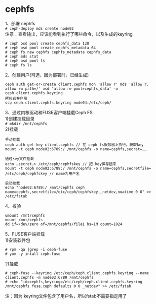 cephfs
======
1、部署 cephfs  
``` # ceph-deploy mds create node02 ```  
注意：查看输出，应该能看到执行了哪些命令，以及生成的keyring  
```
# ceph osd pool create cephfs_data 128
# ceph osd pool create cephfs_metadata 64
# ceph fs new cephfs cephfs_metadata cephfs_data
# ceph mds stat
# ceph osd pool ls
# ceph fs ls
```  
2、创建用户(可选，因为部署时，已经生成)
```
ceph auth get-or-create client.cephfs mon 'allow r' mds 'allow r, allow rw path=/' osd 'allow rw pool=cephfs_data' -o ceph.client.cephfs.keyring
拷贝到客户端
scp ceph.client.cephfs.keyring node04:/etc/ceph/
```  

3、通过内核驱动和FUSE客户端挂载Ceph FS  
1)创建挂载目录  
``` # mkdir /mnt/cephfs ```  
2)挂载  
```
手动挂载
ceph auth get-key client.cephfs // 在 ceph fs服务器上执行，获取key
mount -t ceph node02:6789:/ /mnt/cephfs -o name=cephfs,secret=……

通过key文件挂载
echo …secret…> /etc/ceph/cephfskey // 把 key保存起来
mount -t ceph node02:6789:/ /mnt/cephfs -o name=cephfs,secretfile= /etc/ceph/cephfskey // name为用户名

启动挂载
echo "node02:6789:/ /mnt/cephfs ceph name=cephfs,secretfile=/etc/ceph/cephfskey,_netdev,noatime 0 0" >> /etc/fstab
```  
4、校验  
```
umount /mnt/cephfs
mount /mnt/cephfs
dd if=/dev/zero of=/mnt/cephfs/file1 bs=1M count=1024
```  


5、FUSE客户端挂载  
1)安装软件包  
```
# rpm -qa |grep -i ceph-fuse 
# yum -y intall ceph-fuse
``` 
2)挂载  
```
# ceph-fuse --keyring /etc/ceph/ceph.client.cephfs.keyring --name client.cephfs -m node02:6789 /mnt/cephfs
# echo "id=cephfs,keyring=/etc/ceph/ceph.client.cephfs.keyring /mnt/cephfs fuse.ceph defaults 0 0 _netdev" >> /etc/fstab
```  
注：因为 keyring文件包含了用户名，所以fstab不需要指定用了  
